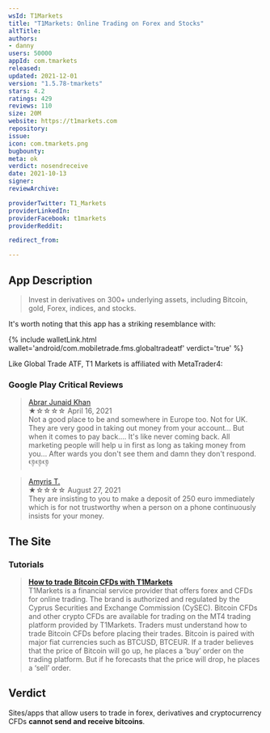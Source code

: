 ```yaml
---
wsId: T1Markets
title: "T1Markets: Online Trading on Forex and Stocks"
altTitle: 
authors:
- danny
users: 50000
appId: com.tmarkets
released: 
updated: 2021-12-01
version: "1.5.78-tmarkets"
stars: 4.2
ratings: 429
reviews: 110
size: 20M
website: https://t1markets.com
repository: 
issue: 
icon: com.tmarkets.png
bugbounty: 
meta: ok
verdict: nosendreceive
date: 2021-10-13
signer: 
reviewArchive:

providerTwitter: T1_Markets
providerLinkedIn: 
providerFacebook: t1markets
providerReddit: 

redirect_from:

---
```


## App Description

> Invest in derivatives on 300+ underlying assets, including Bitcoin, gold, Forex, indices, and stocks.

It's worth noting that this app has a striking resemblance with: 

{% include walletLink.html wallet='android/com.mobiletrade.fms.globaltradeatf' verdict='true' %} 

Like Global Trade ATF, T1 Markets is affiliated with MetaTrader4:

### Google Play Critical Reviews

> [Abrar Junaid Khan](https://play.google.com/store/apps/details?id=com.tmarkets&reviewId=gp%3AAOqpTOGGmWwqgynw6RUD2qNseuCE6B2sPrQWAEuY5NeRDPdtuTsRtCjim_vc7TyCXq2F_14AfAJfswGQpKSLtA)<br>
  ★☆☆☆☆ April 16, 2021 <br>
       Not a good place to be and somewhere in Europe too. Not for UK. They are very good in taking out money from your account... But when it comes to pay back.... It's like never coming back. All marketing people will help u in first as long as taking money from you... After wards you don't see them and damn they don't respond. 👎👎👎
       
> [Amyris T.](https://play.google.com/store/apps/details?id=com.tmarkets&reviewId=gp%3AAOqpTOGhpESsBdckzFHwoOBweBtdw28HSZE5kwwsRc5x3EgtkQ7oveIN4sURmH3ML9FYXJna9hnkT8Tlwpc62w)<br>
  ★☆☆☆☆ August 27, 2021 <br>
       They are insisting to you to make a deposit of 250 euro immediately which is for not trustworthy when a person on a phone continuously insists for your money.

## The Site

### Tutorials

> [**How to trade Bitcoin CFDs with T1Markets**](https://www.t1markets.com/en/crypto-articles/how-to-trade-bitcoin)<br>
T1Markets is a financial service provider that offers forex and CFDs for online trading. The brand is authorized and regulated by the Cyprus Securities and Exchange Commission (CySEC). Bitcoin CFDs and other crypto CFDs are available for trading on the MT4 trading platform provided by T1Markets. Traders must understand how to trade Bitcoin CFDs before placing their trades. Bitcoin is paired with major fiat currencies such as BTCUSD, BTCEUR. If a trader believes that the price of Bitcoin will go up, he places a ‘buy’ order on the trading platform. But if he forecasts that the price will drop, he places a ‘sell’ order.

## Verdict

Sites/apps that allow users to trade in forex, derivatives and cryptocurrency CFDs **cannot send and receive bitcoins**.

